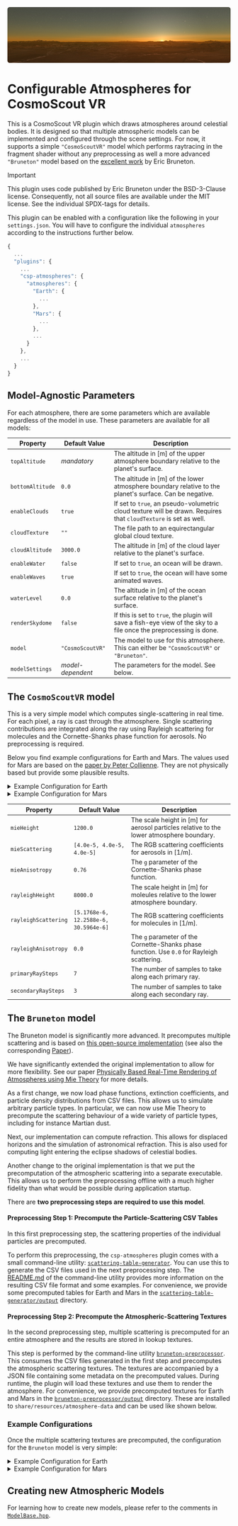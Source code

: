 <!--
SPDX-FileCopyrightText: German Aerospace Center (DLR) <cosmoscout@dlr.de>
SPDX-License-Identifier: CC-BY-4.0
 -->

<p align="center"> 
  <img src ="../../docs/img/banner-sunset.jpg" />
</p>

# Configurable Atmospheres for CosmoScout VR

This is a CosmoScout VR plugin which draws atmospheres around celestial bodies.
It is designed so that multiple atmospheric models can be implemented and configured through the scene settings.
For now, it supports a simple `"CosmoScoutVR"` model which performs raytracing in the fragment shader without any preprocessing as well a more advanced `"Bruneton"` model based on the [excellent work](https://github.com/ebruneton/precomputed_atmospheric_scattering) by Eric Bruneton.

> [!IMPORTANT]
> This plugin uses code published by Eric Bruneton under the BSD-3-Clause license. Consequently, not all source files are available under the MIT license. See the individual SPDX-tags for details.

This plugin can be enabled with a configuration like the following in your `settings.json`.
You will have to configure the individual `atmospheres` according to the instructions further below.

```javascript
{
  ...
  "plugins": {
    ...
    "csp-atmospheres": {
      "atmospheres": {
        "Earth": {
          ...
        },
        "Mars": {
          ...
        },
        ...
      }
    },
    ...
  }
}
```

## Model-Agnostic Parameters

For each atmosphere, there are some parameters which are available regardless of the model in use.
These parameters are available for all models:

| Property         | Default Value     | Description                                                                                                         |
| ---------------- | ----------------- | ------------------------------------------------------------------------------------------------------------------- |
| `topAltitude`    | _mandatory_       | The altitude in [m] of the upper atmosphere boundary relative to the planet's surface.                              |
| `bottomAltitude` | `0.0`             | The altitude in [m] of the lower atmosphere boundary relative to the planet's surface. Can be negative.             |
| `enableClouds`   | `true`            | If set to `true`, an pseudo-volumetric cloud texture will be drawn. Requires that `cloudTexture` is set as well.    |
| `cloudTexture`   | `""`              | The file path to an equirectangular global cloud texture.                                                           |
| `cloudAltitude`  | `3000.0`          | The altitude in [m] of the cloud layer relative to the planet's surface.                                            |
| `enableWater`    | `false`           | If set to `true`, an ocean will be drawn.                                                                           |
| `enableWaves`    | `true`            | If set to `true`, the ocean will have some animated waves.                                                          |
| `waterLevel`     | `0.0`             | The altitude in [m] of the ocean surface relative to the planet's surface.                                          |
| `renderSkydome`  | `false`           | If this is set to `true`, the plugin will save a fish-eye view of the sky to a file once the preprocessing is done. |
| `model`          | `"CosmoScoutVR"`  | The model to use for this atmosphere. This can either be `"CosmoScoutVR"` or `"Bruneton"`.                          |
| `modelSettings`  | _model-dependent_ | The parameters for the model. See below.                                                                            |

## The `CosmoScoutVR` model

This is a very simple model which computes single-scattering in real time.
For each pixel, a ray is cast through the atmosphere.
Single scattering contributions are integrated along the ray using Rayleigh scattering for molecules and the Cornette-Shanks phase function for aerosols.
No preprocessing is required.

Below you find example configurations for Earth and Mars.
The values used for Mars are based on the [paper by Peter Collienne](https://www.semanticscholar.org/paper/Physically-Based-Rendering-of-the-Martian-Collienne-Wolff/e71c3683a70f75aedfce3f6bad401e6819d0d713).
They are not physically based but provide some plausible results.

<details>
<summary>Example Configuration for Earth</summary>

```javascript
"Earth": {
  "topAltitude": 80000,
  "bottomAltitude": 0,
  "cloudTexture": "../share/resources/textures/earth-clouds.jpg",
  "cloudTypeTexture": "../share/resources/textures/cloudTop.jpg",
  "model": "CosmoScoutVR",
  "modelSettings": {
    "mieAnisotropy": 0.76,
    "mieHeight": 1200,
    "mieScattering": [
      4.0e-5,
      4.0e-5,
      4.0e-5
    ],
    "rayleighAnisotropy": 0,
    "rayleighHeight": 8000,
    "rayleighScattering": [
      5.1768e-6,
      12.2588e-6,
      30.5964e-6
    ]
  }
}
```

</details>

<details>
<summary>Example Configuration for Mars</summary>

```javascript
"Mars": {
  "topAltitude": 100000,
  "bottomAltitude": -4500,
  "model": "CosmoScoutVR",
  "modelSettings": {
    "mieAnisotropy": 0.76,
    "mieHeight": 1200,
    "mieScattering": [
      3.0e-6,
      3.0e-6,
      3.0e-6
    ],
    "rayleighAnisotropy": 0,
    "rayleighHeight": 11000,
    "rayleighScattering": [
      19.981e-6,
      13.57e-6,
      5.75e-6
    ]
  }
}
```

</details>

| Property             | Default Value                         | Description                                                                                 |
| -------------------- | ------------------------------------- | ------------------------------------------------------------------------------------------- |
| `mieHeight`          | `1200.0`                              | The scale height in [m] for aerosol particles relative to the lower atmosphere boundary.    |
| `mieScattering`      | `[4.0e-5, 4.0e-5, 4.0e-5]`            | The RGB scattering coefficients for aerosols in [1/m].                                      |
| `mieAnisotropy`      | `0.76`                                | The `g` parameter of the Cornette-Shanks phase function.                                    |
| `rayleighHeight`     | `8000.0`                              | The scale height in [m] for moleules relative to the lower atmosphere boundary.             |
| `rayleighScattering` | `[5.1768e-6, 12.2588e-6, 30.5964e-6]` | The RGB scattering coefficients for molecules in [1/m].                                     |
| `rayleighAnisotropy` | `0.0`                                 | The `g` parameter of the Cornette-Shanks phase function. Use `0.0` for Rayleigh scattering. |
| `primaryRaySteps`    | `7`                                   | The number of samples to take along each primary ray.                                       |
| `secondaryRaySteps`  | `3`                                   | The number of samples to take along each secondary ray.                                     |

## The `Bruneton` model

The Bruneton model is significantly more advanced.
It precomputes multiple scattering and is based on [this open-source implementation](https://github.com/ebruneton/precomputed_atmospheric_scattering) (see also the corresponding [Paper](https://inria.hal.science/inria-00288758/en)).

We have significantly extended the original implementation to allow for more flexibility.
See our paper [Physically Based Real-Time Rendering of Atmospheres using Mie Theory](https://onlinelibrary.wiley.com/doi/full/10.1111/cgf.15010) for more details.

As a first change, we now load phase functions, extinction coefficients, and particle density distributions from CSV files.
This allows us to simulate arbitrary particle types.
In particular, we can now use Mie Theory to precompute the scattering behaviour of a wide variety of particle types, including for instance Martian dust.

Next, our implementation can compute refraction.
This allows for displaced horizons and the simulation of astronomical refraction.
This is also used for computing light entering the eclipse shadows of celestial bodies.

Another change to the original implementation is that we put the precomputation of the atmospheric scattering into a separate executable.
This allows us to perform the preprocessing offline with a much higher fidelity than what would be possible during application startup.

There are **two preprocessing steps are required to use this model**.

#### Preprocessing Step 1: Precompute the Particle-Scattering CSV Tables

In this first preprocessing step, the scattering properties of the individual particles are precomputed.

To perform this preprocessing, the `csp-atmospheres` plugin comes with a small command-line utility: [`scattering-table-generator`](scattering-table-generator/README.md).
You can use this to generate the CSV files used in the next preprocessing step.
The [README.md](scattering-table-generator/README.md) of the command-line utility provides more information on the resulting CSV file format and some examples.
For convenience, we provide some precomputed tables for Earth and Mars in the [`scattering-table-generator/output`](scattering-table-generator/output) directory.

#### Preprocessing Step 2: Precompute the Atmospheric-Scattering Textures

In the second preprocessing step, multiple scattering is precomputed for an entire atmosphere and the results are stored in lookup textures.

This step is performed by the command-line utility [`bruneton-preprocessor`](bruneton-preprocessor/README.md).
This consumes the CSV files generated in the first step and precomputes the atmospheric scattering textures.
The textures are accompanied by a JSON file containing some metadata on the precomputed values.
During runtime, the plugin will load these textures and use them to render the atmosphere.
For convenience, we provide precomputed textures for Earth and Mars in the [`bruneton-preprocessor/output`](bruneton-preprocessor/output) directory.
These are installed to `share/resources/atmosphere-data` and can be used like shown below.

### Example Configurations

Once the multiple scattering textures are precomputed, the configuration for the `Bruneton` model is very simple:

<details>
<summary>Example Configuration for Earth</summary>

```javascript
"Earth": {
  "cloudTexture": "../share/resources/textures/earth-clouds.jpg",
  "topAltitude": 80000,
  "bottomAltitude": 0,
  "model": "Bruneton",
  "modelSettings": {
    "dataDirectory": "../share/resources/atmosphere-data/earth"
  }
}
```

</details>

<details>
<summary>Example Configuration for Mars</summary>

```javascript
"Mars": {
  "topAltitude": 80000,
  "bottomAltitude": -4500,
  "model": "Bruneton",
  "modelSettings": {
    "dataDirectory": "../share/resources/atmosphere-data/mars"
  }
}
```

</details>

## Creating new Atmospheric Models

For learning how to create new models, please refer to the comments in [`ModelBase.hpp`](src/ModelBase.hpp).
